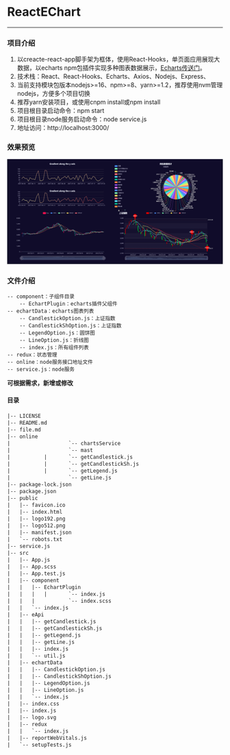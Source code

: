 # ReactEChart 

----------

### 项目介绍

1. 以creacte-react-app脚手架为框体，使用React-Hooks，单页面应用展现大数据，以echarts npm包插件实现多种图表数据展示，[Echarts传送门](https://echarts.apache.org/handbook/zh/basics/import)。
2. 技术栈：React、React-Hooks、Echarts、Axios、Nodejs、Express、 
3. 当前支持模块包版本nodejs>=16、npm>=8、yarn>=1.2，推荐使用nvm管理nodejs，方便多个项目切换
4. 推荐yarn安装项目，或使用cnpm install或npm install
5. 项目根目录启动命令：npm start
6. 项目根目录node服务启动命令：node service.js
7. 地址访问：http://localhost:3000/

### 效果预览
![](https://github.com/wangji817/gitImg/blob/master/re.png)

### 文件介绍
```
-- component：子组件目录
	-- EchartPlugin：echarts插件父组件
-- echartData：echarts图表列表
	-- CandlestickOption.js：上证指数
	-- CandlestickShOption.js：上证指数
	-- LegendOption.js：圆饼图
	-- LineOption.js：折线图
	-- index.js：所有组件列表
-- redux：状态管理
-- online：node服务接口地址文件
-- service.js：node服务
```
**可根据需求，新增或修改**


#### 目录

```
|-- LICENSE
|-- README.md
|-- file.md
|-- online
|                   `-- chartsService
|                   `-- mast
|           |       `-- getCandlestick.js
|           |       `-- getCandlestickSh.js
|           |       `-- getLegend.js
|                   `-- getLine.js
|-- package-lock.json
|-- package.json
|-- public
|   |-- favicon.ico
|   |-- index.html
|   |-- logo192.png
|   |-- logo512.png
|   |-- manifest.json
|   `-- robots.txt
|-- service.js
|-- src
|   |-- App.js
|   |-- App.scss
|   |-- App.test.js
|   |-- component
|   |   |-- EchartPlugin
|   |   |   |       `-- index.js
|   |   |           `-- index.scss
|   |   `-- index.js
|   |-- eApi
|   |   |-- getCandlestick.js
|   |   |-- getCandlestickSh.js
|   |   |-- getLegend.js
|   |   |-- getLine.js
|   |   |-- index.js
|   |   `-- util.js
|   |-- echartData
|   |   |-- CandlestickOption.js
|   |   |-- CandlestickShOption.js
|   |   |-- LegendOption.js
|   |   |-- LineOption.js
|   |   `-- index.js
|   |-- index.css
|   |-- index.js
|   |-- logo.svg
|   |-- redux
|   |   `-- index.js
|   |-- reportWebVitals.js
|   `-- setupTests.js
```